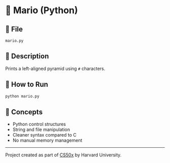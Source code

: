 # 🧱 Mario (Python)

## 📄 File
`mario.py`

## 📝 Description
Prints a left-aligned pyramid using `#` characters.

## 🚀 How to Run
```bash
python mario.py
```

## 🧠 Concepts
- Python control structures
- String and file manipulation
- Cleaner syntax compared to C
- No manual memory management

---

Project created as part of [CS50x](https://cs50.harvard.edu/x/) by Harvard University.